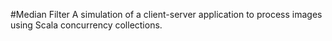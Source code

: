 #Median Filter
A simulation of a client-server application to process images using Scala concurrency collections.